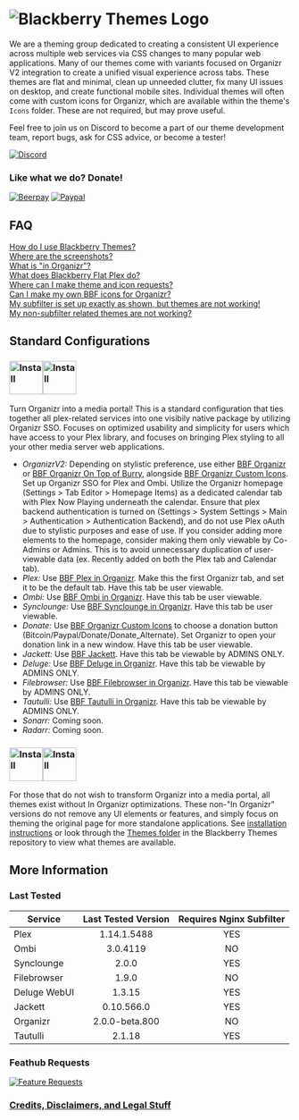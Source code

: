 # ![Blackberry Themes Logo](https://archmonger.github.io/Blackberry-Themes/Resources/blackberry_themes_logo.png)
We are a theming group dedicated to creating a consistent UI experience across multiple web services via CSS changes to many popular web applications. Many of our themes come with variants focused on Organizr V2 integration to create a unified visual experience across tabs. These themes are flat and minimal, clean up unneeded clutter, fix many UI issues on desktop, and create functional mobile sites. Individual themes will often come with custom icons for Organizr, which are available within the theme's `Icons` folder. These are not required, but may prove useful.<br/>

Feel free to join us on Discord to become a part of our theme development team, report bugs, ask for CSS advice, or become a tester!<br/>

[![Discord](https://img.shields.io/badge/discord-join-orange.svg)](https://discord.gg/sfjkDaM)<br/>

### Like what we do? Donate!
[![Beerpay](https://img.shields.io/badge/beerpay-donate-red.svg)](https://beerpay.io/Archmonger/Blackberry-Flat)
[![Paypal](https://img.shields.io/badge/paypal-donate-yellow.svg)](https://www.paypal.me/mgbakhit)

## FAQ<br/>
[How do I use Blackberry Themes?](https://github.com/Archmonger/Blackberry-Themes/wiki/FAQ#how-do-i-use-blackberry-themes)<br/>
[Where are the screenshots?](https://github.com/Archmonger/Blackberry-Themes/wiki/FAQ#where-are-the-screenshots)<br/>
[What is "in Organizr"?](https://github.com/Archmonger/Blackberry-Themes/wiki/FAQ#what-is-in-organizr)<br/>
[What does Blackberry Flat Plex do?](https://github.com/Archmonger/Blackberry-Themes/wiki/FAQ#what-does-blackberry-flat-plex-do)<br/>
[Where can I make theme and icon requests?](https://github.com/Archmonger/Blackberry-Themes/wiki/FAQ#where-can-i-make-theme-and-icon-requests)<br/>
[Can I make my own BBF icons for Organizr?](https://github.com/Archmonger/Blackberry-Themes/wiki/FAQ#can-i-make-my-own-bbf-icons-for-organizr)<br/>
[My subfilter is set up exactly as shown, but themes are not working!](https://github.com/Archmonger/Blackberry-Themes/wiki/FAQ#my-subfilter-is-set-up-exactly-as-shown-but-themes-are-not-working)<br/>
[My non-subfilter related themes are not working?](https://github.com/Archmonger/Blackberry-Themes/wiki/FAQ#my-non-subfilter-related-themes-are-not-working)<br/>

## Standard Configurations
### [<img src="https://archmonger.github.io/Blackberry-Themes/Resources/blackberry_install_left.png" alt="Install" height="60"/>](https://github.com/Archmonger/Blackberry-Themes/wiki/Installation-Instructions:-Blackberry-Flat)[<img src="https://archmonger.github.io/Blackberry-Themes/Resources/bbf_in_organizr_install_right.png" alt="Install" height="60"/>](https://github.com/Archmonger/Blackberry-Themes/tree/master/Themes/Blackberry-Flat)<br/>
Turn Organizr into a media portal! This is a standard configuration that ties together all plex-related services into one visibily native package by utilizing Organizr SSO. Focuses on optimized usability and simplicity for users which have access to your Plex library, and focuses on bringing Plex styling to all your other media server web applications.
* *OrganizrV2:* Depending on stylistic preference, use either [BBF Organizr](https://github.com/Archmonger/Blackberry-Themes/wiki/Installation-Instructions:-Blackberry-Flat#organizr-v2) or [BBF Organizr On Top of Burry](https://github.com/Archmonger/Blackberry-Themes/wiki/Installation-Instructions:-Blackberry-Flat#organizr-v2-on-top-of-burry), alongside [BBF Organizr Custom Icons](https://github.com/Archmonger/Blackberry-Themes/wiki/Installation-Instructions:-Blackberry-Flat#organizr-custom-icons). Set up Organizr SSO for Plex and Ombi. Utilize the Organizr homepage (Settings > Tab Editor > Homepage Items) as a dedicated calendar tab with Plex Now Playing underneath the calendar. Ensure that plex backend authentication is turned on (Settings >  System Settings > Main > Authentication > Authentication Backend), and do not use Plex oAuth due to stylistic purposes and ease of use. If you consider adding more elements to the homepage, consider making them only viewable by Co-Admins or Admins. This is to avoid unnecessary duplication of user-viewable data (ex. Recently added on both the Plex tab and Calendar tab).<br/>
* *Plex:* Use [BBF Plex in Organizr](https://github.com/Archmonger/Blackberry-Themes/wiki/Installation-Instructions:-Blackberry-Flat#non-integrated-themes). Make this the first Organizr tab, and set it to be the default tab. Have this tab be user viewable.<br/>
* *Ombi:* Use [BBF Ombi in Organizr](https://github.com/Archmonger/Blackberry-Themes/wiki/Installation-Instructions:-Blackberry-Flat#ombi). Have this tab be user viewable.<br/>
* *Synclounge:* Use [BBF Synclounge in Organizr](https://github.com/Archmonger/Blackberry-Themes/wiki/Installation-Instructions:-Blackberry-Flat#non-integrated-themes). Have this tab be user viewable.<br/>
* *Donate:* Use [BBF Organizr Custom Icons](https://github.com/Archmonger/Blackberry-Themes/wiki/Installation-Instructions:-Blackberry-Flat#organizr-custom-icons) to choose a donation button (Bitcoin/Paypal/Donate/Donate_Alternate). Set Organizr to open your donation link in a new window. Have this tab be user viewable.
* *Jackett:* Use [BBF Jackett](https://github.com/Archmonger/Blackberry-Themes/wiki/Installation-Instructions:-Blackberry-Flat#non-integrated-themes). Have this tab be viewable by ADMINS ONLY.<br/>
* *Deluge:* Use [BBF Deluge in Organizr](https://github.com/Archmonger/Blackberry-Themes/wiki/Installation-Instructions:-Blackberry-Flat#non-integrated-themes). Have this tab be viewable by ADMINS ONLY.<br/>
* *Filebrowser:* Use [BBF Filebrowser in Organizr](https://github.com/Archmonger/Blackberry-Themes/wiki/Installation-Instructions:-Blackberry-Flat#filebrowser). Have this tab be viewable by ADMINS ONLY.<br/>
*  *Tautulli:* Use [BBF Tautulli in Organizr](https://github.com/Archmonger/Blackberry-Themes/wiki/Installation-Instructions:-Blackberry-Flat#non-integrated-themes). Have this tab be viewable by ADMINS ONLY.<br/>
*  *Sonarr:* Coming soon.<br/>
*  *Radarr:* Coming soon.<br/>

### [<img src="https://archmonger.github.io/Blackberry-Themes/Resources/blackberry_install_left.png" alt="Install" height="60"/>](https://github.com/Archmonger/Blackberry-Themes/wiki/Installation-Instructions:-Blackberry-Flat)[<img src="https://archmonger.github.io/Blackberry-Themes/Resources/bbf_install_right.png" alt="Install" height="60"/>](https://github.com/Archmonger/Blackberry-Themes/tree/master/Themes/Blackberry-Flat)<br/>
For those that do not wish to transform Organizr into a media portal, all themes exist without In Organizr optimizations. These non-"In Organizr" versions do not remove any UI elements or features, and simply focus on theming the original page for more standalone applications. See [installation instructions](https://github.com/Archmonger/Blackberry-Themes/wiki/Installation-Instructions) or look through the [Themes folder](https://github.com/Archmonger/Blackberry-Themes/tree/master/Themes) in the Blackberry Themes repository to view what themes are available.<br/>

## More Information<br/>

### Last Tested<br/>

| Service | Last Tested Version | Requires Nginx Subfilter |
| ------------- | :-------------: | :-------------: |
| Plex | 1.14.1.5488 | YES |
| Ombi | 3.0.4119 | NO |
| Synclounge | 2.0.0 | YES |
| Filebrowser | 1.9.0 | NO |
| Deluge WebUI | 1.3.15 | YES |
| Jackett | 0.10.566.0 | YES |
| Organizr | 2.0.0-beta.800 | NO |
| Tautulli | 2.1.18 | YES |

### Feathub Requests<br/>
[![Feature Requests](http://feathub.com/Archmonger/Blackberry-Flat?format=svg)](http://feathub.com/Archmonger/Blackberry-Flat)<br/>

### **[Credits, Disclaimers, and Legal Stuff](https://github.com/Archmonger/Blackberry-Themes/wiki/Credits)**<br/>
